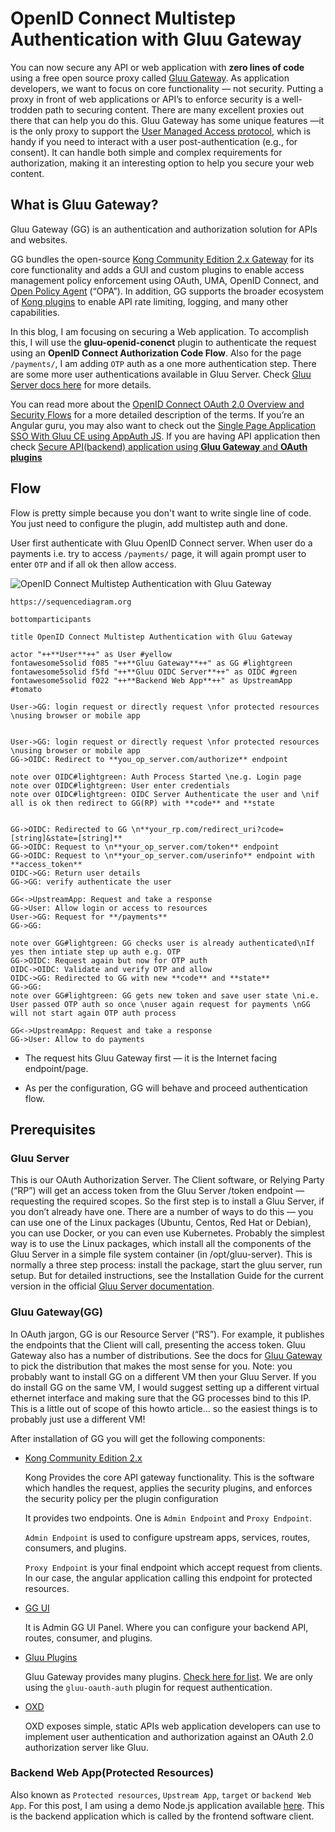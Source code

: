 # OpenID Connect Multistep Authentication with Gluu Gateway

You can now secure any API or web application with **zero lines of code** using a free open source proxy called [Gluu Gateway](https://gateway.gluu.org/). As application developers, we want to focus on core functionality — not security. Putting a proxy in front of web applications or API’s to enforce security is a well-trodden path to securing content. There are many excellent proxies out there that can help you do this. Gluu Gateway has some unique features —it is the only proxy to support the [User Managed Access protocol](https://kantarainitiative.org/confluence/display/uma/Home), which is handy if you need to interact with a user post-authentication (e.g., for consent). It can handle both simple and complex requirements for authorization, making it an interesting option to help you secure your web content.

## What is Gluu Gateway?

Gluu Gateway (GG) is an authentication and authorization solution for APIs and websites.

GG bundles the open-source [Kong Community Edition 2.x Gateway](https://konghq.com/community/) for its core functionality and adds a GUI and custom plugins to enable access management policy enforcement using OAuth, UMA, OpenID Connect, and [Open Policy Agent](https://www.openpolicyagent.org/) (“OPA”). In addition, GG supports the broader ecosystem of [Kong plugins](https://docs.konghq.com/hub/) to enable API rate limiting, logging, and many other capabilities.

In this blog, I am focusing on securing a Web application. To accomplish this, I will use the **gluu-openid-conenct** plugin to authenticate the request using an **OpenID Connect Authorization Code Flow**. Also for the page `/payments/`, I am adding `OTP` auth as a one more authentication step. There are some more user authentications available in Gluu Server. Check [Gluu Server docs here](https://gluu.org/docs/gluu-server/4.2/authn-guide/intro/) for more details.

You can read more about the [OpenID Connect OAuth 2.0 Overview and Security Flows](https://github.com/GluuFederation/tutorials/blob/master/oidc-sso-tutorials/tutorials/OpenID-Connect-OAuth-2.0-Overview-and-Security-Flows.md) for a more detailed description of the terms. If you’re an Angular guru, you may also want to check out the [Single Page Application SSO With Gluu CE using AppAuth JS](https://github.com/GluuFederation/tutorials/blob/master/oidc-sso-tutorials/tutorials/SPA-SSO-with-Gluu-CE-using-AppAuth-JS.md). If you are having API application then check [Secure API(backend) application using **Gluu Gateway** and **OAuth plugins**](https://github.com/GluuFederation/tutorials/blob/master/gluu-gateway-tutorials/tutorials/Secure-API-backend-application-using-Gluu-Gateway-and-OAuth-plugins.md)

## Flow

Flow is pretty simple because you don't want to write single line of code. You just need to configure the plugin, add multistep auth and done. 

User first authenticate with Gluu OpenID Connect server. When user do a payments i.e. try to access `/payments/` page, it will again prompt user to enter `OTP` and if all ok then allow access.

![OpenID Connect Multistep Authentication with Gluu Gateway](https://user-images.githubusercontent.com/39133739/96872121-d36e4f00-1490-11eb-8fde-0a6039f26100.png)

```
https://sequencediagram.org

bottomparticipants

title OpenID Connect Multistep Authentication with Gluu Gateway

actor "++**User**++" as User #yellow
fontawesome5solid f085 "++**Gluu Gateway**++" as GG #lightgreen
fontawesome5solid f5fd "++**Gluu OIDC Server**++" as OIDC #green
fontawesome5solid f022 "++**Backend Web App**++" as UpstreamApp #tomato

User->GG: login request or directly request \nfor protected resources \nusing browser or mobile app


User->GG: login request or directly request \nfor protected resources \nusing browser or mobile app
GG->OIDC: Redirect to **you_op_server.com/authorize** endpoint

note over OIDC#lightgreen: Auth Process Started \ne.g. Login page
note over OIDC#lightgreen: User enter credentials
note over OIDC#lightgreen: OIDC Server Authenticate the user and \nif all is ok then redirect to GG(RP) with **code** and **state


GG->OIDC: Redirected to GG \n**your_rp.com/redirect_uri?code=[string]&state=[string]**
GG->OIDC: Request to \n**your_op_server.com/token** endpoint
GG->OIDC: Request to \n**your_op_server.com/userinfo** endpoint with **access_token** 
OIDC->GG: Return user details
GG->GG: verify authenticate the user

GG<->UpstreamApp: Request and take a response
GG->User: Allow login or access to resources
User->GG: Request for **/payments** 
GG->GG: 
 
note over GG#lightgreen: GG checks user is already authenticated\nIf yes then intiate step up auth e.g. OTP
GG->OIDC: Request again but now for OTP auth
OIDC->OIDC: Validate and verify OTP and allow
OIDC->GG: Redirected to GG with new **code** and **state**
GG->GG: 
note over GG#lightgreen: GG gets new token and save user state \ni.e. User passed OTP auth so once \nuser again request for payments \nGG will not start again OTP auth process

GG<->UpstreamApp: Request and take a response
GG->User: Allow to do payments

```

- The request hits Gluu Gateway first — it is the Internet facing endpoint/page.

- As per the configuration, GG will behave and proceed authentication flow.

## Prerequisites

### Gluu Server 
This is our OAuth Authorization Server. The Client software, or Relying Party (“RP”) will get an access token from the Gluu Server /token endpoint — requesting the required scopes. So the first step is to install a Gluu Server, if you don’t already have one. There are a number of ways to do this — you can use one of the Linux packages (Ubuntu, Centos, Red Hat or Debian), you can use Docker, or you can even use Kubernetes. Probably the simplest way is to use the Linux packages, which install all the components of the Gluu Server in a simple file system container (in /opt/gluu-server). This is normally a three step process: install the package, start the gluu server, run setup. But for detailed instructions, see the Installation Guide for the current version in the official [Gluu Server documentation](https://gluu.org/docs).

### Gluu Gateway(GG)
In OAuth jargon, GG is our Resource Server (“RS”). For example, it publishes the endpoints that the Client will call, presenting the access token. Gluu Gateway also has a number of distributions. See the docs for [Gluu Gateway](https://gluu.org/docs/gg/4.2) to pick the distribution that makes the most sense for you. Note: you probably want to install GG on a different VM then your Gluu Server. If you do install GG on the same VM, I would suggest setting up a different virtual ethernet interface and making sure that the GG processes bind to this IP. This is a little out of scope of this howto article… so the easiest things is to probably just use a different VM!

After installation of GG you will get the following components:

- [Kong Community Edition 2.x](https://konghq.com)

    Kong Provides the core API gateway functionality. This is the software which handles the request, applies the security plugins, and enforces the security policy per the plugin configuration

    It provides two endpoints. One is `Admin Endpoint` and `Proxy Endpoint`.

    `Admin Endpoint` is used to configure upstream apps, services, routes, consumers, and plugins.

    `Proxy Endpoint` is your final endpoint which accept request from clients. In our case, the angular application calling this endpoint for protected resources.

- [GG UI](https://gluu.org/docs/gg/4.2/admin-guide/getting-started/)

    It is Admin GG UI Panel. Where you can configure your backend API, routes, consumer, and plugins.

- [Gluu Plugins](https://gluu.org/docs/gg/4.2/admin-guide/enable-plugins/)

    Gluu Gateway provides many plugins. [Check here for list](https://gluu.org/docs/gg/4.2/admin-guide/enable-plugins/). We are only using the `gluu-oauth-auth` plugin for request authentication.  

- [OXD](https://gluu.org/docs/oxd/)

    OXD exposes simple, static APIs web application developers can use to implement user authentication and authorization against an OAuth 2.0 authorization server like Gluu.

### Backend Web App(Protected Resources)
Also known as `Protected resources`, `Upstream App`, `target` or `backend Web App`. For this post, I am using a demo Node.js application available [here](https://github.com/GluuFederation/tutorials/tree/master/other-utility-projects/code/node/gg-upstream-web-app-node). This is the backend application which is called by the frontend software client.

